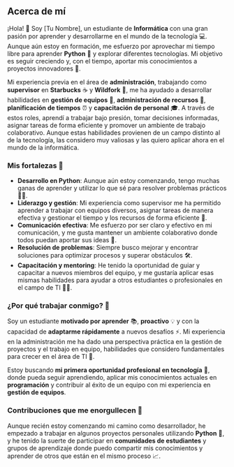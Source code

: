 ## Acerca de mí

¡Hola! 👋 Soy [Tu Nombre], un estudiante de **Informática** con una gran pasión por aprender y desarrollarme en el mundo de la tecnología 💻. Aunque aún estoy en formación, me esfuerzo por aprovechar mi tiempo libre para aprender **Python** 🐍 y explorar diferentes tecnologías. Mi objetivo es seguir creciendo y, con el tiempo, aportar mis conocimientos a proyectos innovadores 🚀.

Mi experiencia previa en el área de **administración**, trabajando como **supervisor** en **Starbucks** ☕️ y **Wildfork** 🍖, me ha ayudado a desarrollar habilidades en **gestión de equipos** 🤝, **administración de recursos** 💼, **planificación de tiempos** ⏰ y **capacitación de personal** 🎓. A través de estos roles, aprendí a trabajar bajo presión, tomar decisiones informadas, asignar tareas de forma eficiente y promover un ambiente de trabajo colaborativo. Aunque estas habilidades provienen de un campo distinto al de la tecnología, las considero muy valiosas y las quiero aplicar ahora en el mundo de la informática.

### Mis fortalezas 💪

- **Desarrollo en Python**: Aunque aún estoy comenzando, tengo muchas ganas de aprender y utilizar lo que sé para resolver problemas prácticos 🧑‍💻.
- **Liderazgo y gestión**: Mi experiencia como supervisor me ha permitido aprender a trabajar con equipos diversos, asignar tareas de manera efectiva y gestionar el tiempo y los recursos de forma eficiente 📅.
- **Comunicación efectiva**: Me esfuerzo por ser claro y efectivo en mi comunicación, y me gusta mantener un ambiente colaborativo donde todos puedan aportar sus ideas 📣.
- **Resolución de problemas**: Siempre busco mejorar y encontrar soluciones para optimizar procesos y superar obstáculos 🛠️.
- **Capacitación y mentoring**: He tenido la oportunidad de guiar y capacitar a nuevos miembros del equipo, y me gustaría aplicar esas mismas habilidades para ayudar a otros estudiantes o profesionales en el campo de TI 👨‍🏫.

### ¿Por qué trabajar conmigo? 🤔

Soy un estudiante **motivado por aprender** 📚, **proactivo** 💡 y con la capacidad de **adaptarme rápidamente** a nuevos desafíos ⚡. Mi experiencia en la administración me ha dado una perspectiva práctica en la gestión de proyectos y el trabajo en equipo, habilidades que considero fundamentales para crecer en el área de TI 🌱.

Estoy buscando **mi primera oportunidad profesional en tecnología** 💼, donde pueda seguir aprendiendo, aplicar mis conocimientos actuales en **programación** y contribuir al éxito de un equipo con mi experiencia en **gestión de equipos**.

### Contribuciones que me enorgullecen 🌟

Aunque recién estoy comenzando mi camino como desarrollador, he empezado a trabajar en algunos proyectos personales utilizando **Python** 🐍, y he tenido la suerte de participar en **comunidades de estudiantes** y grupos de aprendizaje donde puedo compartir mis conocimientos y aprender de otros que están en el mismo proceso 📈.


